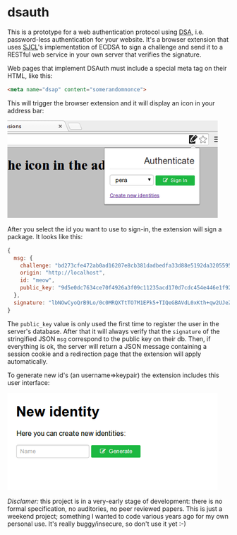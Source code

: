 dsauth
======

This is a prototype for a web authentication protocol using [DSA](https://duckduckgo.com/Digital_Signature_Algorithm), i.e. password-less authentication for your website. It's a browser extension that uses [SJCL](https://github.com/bitwiseshiftleft/sjcl/)'s implementation of ECDSA to sign a challenge and send it to a RESTful web service in your own server that verifies the signature.

Web pages that implement DSAuth must include a special meta tag on their HTML, like this:

```HTML
<meta name="dsap" content="somerandomnonce">
```

This will trigger the browser extension and it will display an icon in your address bar:

![screenshot](doc/screen1.png)

After you select the id you want to use to sign-in, the extension will sign a package. It looks like this:

```javascript
{
  msg: {
    challenge: "bd273cfe472ab0ad16207e8cb381dadbedfa33d88e5192da3205595748e6174b",
    origin: "http://localhost",
    id: "meow",
    public_key: "9d5e0dc7634ce70f4926a3f09c11235acd170d7cdc454e446e1f925af136d24b2aa74f2bdf0156c6fab09ffe73657cbdab8372060f18dc8962fb5e67c1a59fcc"
  },
  signature: "lbNOwCyoQrB9Lo/0c0MRQXTtTO7M1EPk5+TIQeGBAVdL0xKth+qw2UJeZt/VjYNug2otfoF/ZLWO81r82/x09A=="
}
```

The `public_key` value is only used the first time to register the user in the server's database. After that it will always verify that the `signature` of the stringified JSON `msg` correspond to the public key on their db. Then, if everything is ok, the server will return a JSON message containing a session cookie and a redirection page that the extension will apply automatically.

To generate new id's (an username=>keypair) the extension includes this user interface:

![screenshot](doc/screen2.png)

*Disclamer:* this project is in a very-early stage of development: there is no formal specification, no auditories, no peer reviewed papers. This is just a weekend project; something I wanted to code various years ago for my own personal use. It's really buggy/insecure, so don't use it yet :-)
